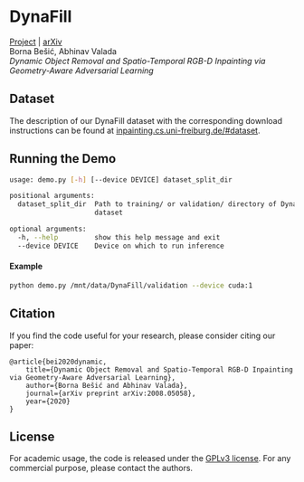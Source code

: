 # DynaFill
[Project](http://inpainting.cs.uni-freiburg.de/) | [arXiv](https://arxiv.org/abs/2008.05058)  
Borna Bešić, Abhinav Valada  
_Dynamic Object Removal and Spatio-Temporal RGB-D Inpainting via Geometry-Aware Adversarial Learning_

## Dataset
The description of our DynaFill dataset with the corresponding download instructions can be found at [inpainting.cs.uni-freiburg.de/#dataset](http://inpainting.cs.uni-freiburg.de/#dataset).

## Running the Demo

```sh
usage: demo.py [-h] [--device DEVICE] dataset_split_dir

positional arguments:
  dataset_split_dir  Path to training/ or validation/ directory of DynaFill
                     dataset

optional arguments:
  -h, --help         show this help message and exit
  --device DEVICE    Device on which to run inference
```

#### Example
```sh
python demo.py /mnt/data/DynaFill/validation --device cuda:1
```

## Citation
If you find the code useful for your research, please consider citing our paper:
```
@article{bei2020dynamic,
    title={Dynamic Object Removal and Spatio-Temporal RGB-D Inpainting via Geometry-Aware Adversarial Learning},
    author={Borna Bešić and Abhinav Valada},
    journal={arXiv preprint arXiv:2008.05058},
    year={2020}
}
```

## License
For academic usage, the code is released under the [GPLv3 license](LICENSE). For any commercial purpose, please contact the authors.
